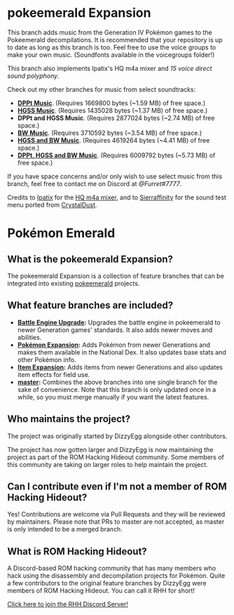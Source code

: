 # pokeemerald Expansion
This branch adds music from the Generation IV Pokémon games to the Pokeemerald decompilations. It is recommended that your repository is up to date as long as this branch is too. Feel free to use the voice groups to make your own music. (Soundfonts available in the voicegroups folder!)

This branch also implements Ipatix's HQ m4a mixer and *15 voice direct sound polyphony*.

Check out my other branches for music from select soundtracks:
* [**DPPt Music**](https://github.com/CyanSMP64/pokeemerald/tree/dppt_music). (Requires 1669800 bytes (~1.59 MB) of free space.)
* [**HGSS Music**](https://github.com/CyanSMP64/pokeemerald/tree/hgss_music). (Requires 1435028 bytes (~1.37 MB) of free space.)
* **DPPt and HGSS Music**. (Requires 2877024 bytes (~2.74 MB) of free space.)
* [**BW Music**](https://github.com/CyanSMP64/pokeemerald/tree/bw_music). (Requires 3710592 bytes (~3.54 MB) of free space.)
* [**HGSS and BW Music**](https://github.com/CyanSMP64/pokeemerald/tree/hgss_bw_music). (Requires 4619264 bytes (~4.41 MB) of free space.)
* [**DPPt, HGSS and BW Music**](https://github.com/CyanSMP64/pokeemerald/tree/dppt_hgss_bw_music). (Requires 6009792 bytes (~5.73 MB) of free space.)

If you have space concerns and/or only wish to use select music from this branch, feel free to contact me on Discord at *@Furret#7777*.

Credits to [Ipatix](https://github.com/ipatix) for the [HQ m4a mixer](https://github.com/ipatix/gba-hq-mixer), and to [Sierraffinity](https://github.com/Sierraffinity) for the sound test menu ported from [CrystalDust](https://github.com/Sierraffinity/CrystalDust).


# Pokémon Emerald

## What is the pokeemerald Expansion?

The pokeemerald Expansion is a collection of feature branches that can be integrated into existing [pokeemerald](https://github.com/pret/pokeemerald) projects.

## What feature branches are included?

- **[Battle Engine Upgrade](../tree/battle_engine):** Upgrades the battle engine in pokeemerald to newer Generation games' standards. It also adds newer moves and abilities.
- **[Pokémon Expansion](../tree/pokemon_expansion):** Adds Pokémon from newer Generations and makes them available in the National Dex. It also updates base stats and other Pokémon info.
- **[Item Expansion](../tree/item_expansion):** Adds items from newer Generations and also updates item effects for field use.
- **[master](../tree/master):** Combines the above branches into one single branch for the sake of convenience. Note that this branch is only updated once in a while, so you must merge manually if you want the latest features.

## Who maintains the project?

The project was originally started by DizzyEgg alongside other contributors.

The project has now gotten larger and DizzyEgg is now maintaining the project as part of the ROM Hacking Hideout community. Some members of this community are taking on larger roles to help maintain the project.

## Can I contribute even if I'm not a member of ROM Hacking Hideout?

Yes! Contributions are welcome via Pull Requests and they will be reviewed by maintainers. Please note that PRs to master are not accepted, as master is only intended to be a merged branch.

## What is ROM Hacking Hideout?

A Discord-based ROM hacking community that has many members who hack using the disassembly and decompilation projects for Pokémon. Quite a few contributors to the original feature branches by DizzyEgg were members of ROM Hacking Hideout. You can call it RHH for short!

[Click here to join the RHH Discord Server!](https://discord.gg/UEMwRa2edW)
